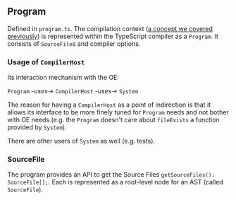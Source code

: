 ## Program

Defined in `program.ts`. The compilation context ([a concept we covered previously](../project/compilation-context.md)) is represented within the TypeScript compiler as a `Program`. It consists of `SourceFile`s and compiler options.


### Usage of `CompilerHost`
Its interaction mechanism with the OE:

`Program` *-uses->* `CompilerHost` *-uses->* `System`

The reason for having a `CompilerHost` as a point of indirection is that it allows its interface to be more finely tuned for `Program` needs and not bother with OE needs (e.g. the `Program` doesn't care about `fileExists` a function provided by `System`).

There are other users of `System` as well (e.g. tests).

### SourceFile

The program provides an API to get the Source Files `getSourceFiles(): SourceFile[];`. Each is represented as a root-level node for an AST (called `SourceFile`).
